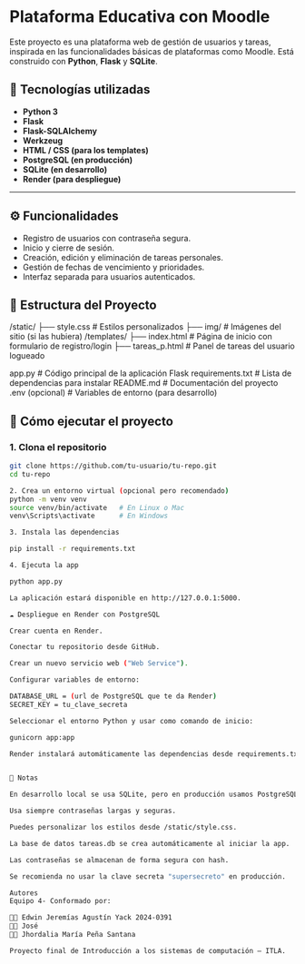 # Plataforma Educativa con Moodle

Este proyecto es una plataforma web de gestión de usuarios y tareas, inspirada en las funcionalidades básicas de plataformas como Moodle. Está construido con **Python**, **Flask** y **SQLite**.

## 🔧 Tecnologías utilizadas

- **Python 3**
- **Flask**
- **Flask-SQLAlchemy**
- **Werkzeug**
- **HTML / CSS (para los templates)**
- **PostgreSQL (en producción)**
- **SQLite (en desarrollo)**
- **Render (para despliegue)**

---

## ⚙️ Funcionalidades

- Registro de usuarios con contraseña segura.
- Inicio y cierre de sesión.
- Creación, edición y eliminación de tareas personales.
- Gestión de fechas de vencimiento y prioridades.
- Interfaz separada para usuarios autenticados.

## 📁 Estructura del Proyecto
/static/
├── style.css # Estilos personalizados ├── img/ # Imágenes del sitio (si las hubiera) /templates/
├── index.html # Página de inicio con formulario de registro/login ├── tareas_p.html # Panel de tareas del usuario logueado

app.py # Código principal de la aplicación Flask requirements.txt # Lista de dependencias para instalar README.md # Documentación del proyecto .env (opcional) # Variables de entorno (para desarrollo)

## 🚀 Cómo ejecutar el proyecto

### 1. Clona el repositorio

```bash
git clone https://github.com/tu-usuario/tu-repo.git
cd tu-repo

2. Crea un entorno virtual (opcional pero recomendado)
python -m venv venv
source venv/bin/activate   # En Linux o Mac
venv\Scripts\activate      # En Windows

3. Instala las dependencias

pip install -r requirements.txt

4. Ejecuta la app

python app.py

La aplicación estará disponible en http://127.0.0.1:5000.

☁️ Despliegue en Render con PostgreSQL

Crear cuenta en Render.

Conectar tu repositorio desde GitHub.

Crear un nuevo servicio web ("Web Service").

Configurar variables de entorno:

DATABASE_URL = (url de PostgreSQL que te da Render)
SECRET_KEY = tu_clave_secreta

Seleccionar el entorno Python y usar como comando de inicio:

gunicorn app:app

Render instalará automáticamente las dependencias desde requirements.txt.


📝 Notas

En desarrollo local se usa SQLite, pero en producción usamos PostgreSQL.

Usa siempre contraseñas largas y seguras.

Puedes personalizar los estilos desde /static/style.css.

La base de datos tareas.db se crea automáticamente al iniciar la app.

Las contraseñas se almacenan de forma segura con hash.

Se recomienda no usar la clave secreta "supersecreto" en producción.

Autores
Equipo 4- Conformado por:

👨‍💻 Edwin Jeremías Agustín Yack 2024-0391
👨‍💻 José
👩‍💻 Jhordalia María Peña Santana

Proyecto final de Introducción a los sistemas de computación – ITLA.
